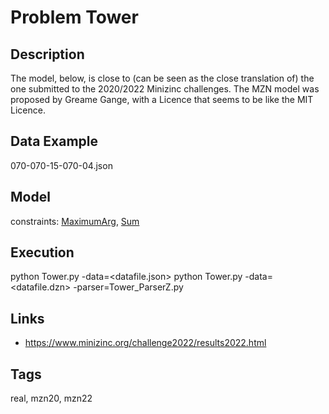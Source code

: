 # Problem Tower
## Description
The model, below, is close to (can be seen as the close translation of) the one submitted to the 2020/2022 Minizinc challenges.
The MZN model was proposed by Greame Gange, with a Licence that seems to be like the MIT Licence.

## Data Example
  070-070-15-070-04.json

## Model
  constraints: [MaximumArg](http://pycsp.org/documentation/constraints/MaximumArg), [Sum](http://pycsp.org/documentation/constraints/Sum)

## Execution
  python Tower.py -data=<datafile.json>
  python Tower.py -data=<datafile.dzn> -parser=Tower_ParserZ.py

## Links
  - https://www.minizinc.org/challenge2022/results2022.html

## Tags
  real, mzn20, mzn22
